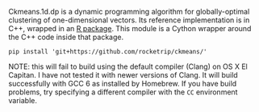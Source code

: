 Ckmeans.1d.dp is a dynamic programming algorithm for globally-optimal clustering
of one-dimensional vectors. Its reference implementation is in C++, wrapped in
an [R package](https://cran.r-project.org/web/packages/Ckmeans.1d.dp). This
module is a Cython wrapper around the C++ code inside that package.

`pip install 'git+https://github.com/rocketrip/ckmeans/'`

NOTE: this will fail to build using the default compiler (Clang) on OS X El
Capitan. I have not tested it with newer versions of Clang. It will build
successfully with GCC 6 as installed by Homebrew. If you have build problems,
try specifying a different compiler with the `CC` environment variable.
